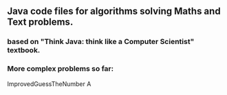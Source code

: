 ## Java code files for algorithms solving Maths and Text problems.

### based on "Think Java: think like a Computer Scientist" textbook.

### More complex problems so far:
  ImprovedGuessTheNumber
  A
